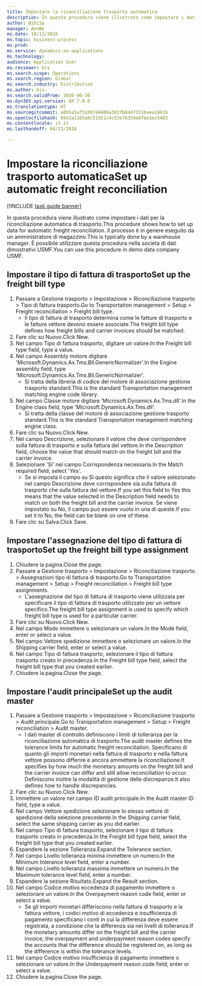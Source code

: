 ```yaml
--- 
title: Impostare la riconciliazione trasporto automatica
description: In questa procedura viene illustrato come impostare i dati per la riconciliazione automatica di trasporto.
author: BibiSp
manager: AnnBe
ms.date: 10/13/2016
ms.topic: business-process
ms.prod: 
ms.service: dynamics-ax-applications
ms.technology: 
audience: Application User
ms.reviewer: bis
ms.search.scope: Operations
ms.search.region: Global
ms.search.industry: Distribution
ms.author: bis
ms.search.validFrom: 2016-06-30
ms.dyn365.ops.version: AX 7.0.0
ms.translationtype: HT
ms.sourcegitcommit: a8b5a5af5108744406a3d2fb84d7151baea2481b
ms.openlocfilehash: 69e2a11d3a8c51d11c4c53e76359e07be1ec5402
ms.contentlocale: it-it
ms.lasthandoff: 04/13/2018

---
```

# <a name="set-up-automatic-freight-reconciliation"></a><span data-ttu-id="2b10f-103">Impostare la riconciliazione trasporto automatica</span><span class="sxs-lookup"><span data-stu-id="2b10f-103">Set up automatic freight reconciliation</span></span>

[!INCLUDE [task guide banner](../../includes/task-guide-banner.md)]

<span data-ttu-id="2b10f-104">In questa procedura viene illustrato come impostare i dati per la riconciliazione automatica di trasporto.</span><span class="sxs-lookup"><span data-stu-id="2b10f-104">This procedure shows how to set up data for automatic freight reconciliation.</span></span> <span data-ttu-id="2b10f-105">Il processo è in genere eseguito da un amministratore di magazzino.</span><span class="sxs-lookup"><span data-stu-id="2b10f-105">This is typically done by a warehouse manager.</span></span> <span data-ttu-id="2b10f-106">È possibile utilizzare questa procedura nella società di dati dimostrativi USMF.</span><span class="sxs-lookup"><span data-stu-id="2b10f-106">You can use this procedure in demo data company USMF.</span></span>


## <a name="set-up-the-freight-bill-type"></a><span data-ttu-id="2b10f-107">Impostare il tipo di fattura di trasporto</span><span class="sxs-lookup"><span data-stu-id="2b10f-107">Set up the freight bill type</span></span>
1. <span data-ttu-id="2b10f-108">Passare a Gestione trasporto > Impostazione > Riconciliazione trasporto > Tipo di fattura trasporto.</span><span class="sxs-lookup"><span data-stu-id="2b10f-108">Go to Transportation management > Setup > Freight reconciliation > Freight bill type.</span></span>
    * <span data-ttu-id="2b10f-109">Il tipo di fattura di trasporto determina come le fatture di trasporto e le fatture vettore devono essere associate.</span><span class="sxs-lookup"><span data-stu-id="2b10f-109">The freight bill type defines how freight bills and carrier invoices  should be matched.</span></span>  
2. <span data-ttu-id="2b10f-110">Fare clic su Nuovo.</span><span class="sxs-lookup"><span data-stu-id="2b10f-110">Click New.</span></span>
3. <span data-ttu-id="2b10f-111">Nel campo Tipo di fattura trasporto, digitare un valore.</span><span class="sxs-lookup"><span data-stu-id="2b10f-111">In the Freight bill type field, type a value.</span></span>
4. <span data-ttu-id="2b10f-112">Nel campo Assembly motore digitare 'Microsoft.Dynamics.Ax.Tms.Bll.GenericNormalizer'.</span><span class="sxs-lookup"><span data-stu-id="2b10f-112">In the Engine assembly field, type 'Microsoft.Dynamics.Ax.Tms.Bll.GenericNormalizer'.</span></span>
    * <span data-ttu-id="2b10f-113">Si tratta della libreria di codice del motore di associazione gestione trasporto standard.</span><span class="sxs-lookup"><span data-stu-id="2b10f-113">This is the standard Transportation management matching engine code library.</span></span>  
5. <span data-ttu-id="2b10f-114">Nel campo Classe motore digitare 'Microsoft.Dynamics.Ax.Tms.dll'.</span><span class="sxs-lookup"><span data-stu-id="2b10f-114">In the Engine class field, type 'Microsoft.Dynamics.Ax.Tms.dll'.</span></span>
    * <span data-ttu-id="2b10f-115">Si tratta della classe del motore di associazione gestione trasporto standard.</span><span class="sxs-lookup"><span data-stu-id="2b10f-115">This is the standard Transportation management matching engine class.</span></span>  
6. <span data-ttu-id="2b10f-116">Fare clic su Nuovo.</span><span class="sxs-lookup"><span data-stu-id="2b10f-116">Click New.</span></span>
7. <span data-ttu-id="2b10f-117">Nel campo Descrizione, selezionare il valore che deve corrispondere sulla fattura di trasporto e sulla fattura del vettore.</span><span class="sxs-lookup"><span data-stu-id="2b10f-117">In the Description field, choose the value that should match on the freight bill and the carrier invoice.</span></span>  
8. <span data-ttu-id="2b10f-118">Selezionare 'Sì' nel campo Corrispondenza necessaria.</span><span class="sxs-lookup"><span data-stu-id="2b10f-118">In the Match required field, select 'Yes'.</span></span>
    * <span data-ttu-id="2b10f-119">Se si imposta il campo su Sì questo significa che il valore selezionato nel campo Descrizione deve corrispondere sia sulla fattura di trasporto che sulla fattura del vettore.</span><span class="sxs-lookup"><span data-stu-id="2b10f-119">If you set this field to Yes this means that the value selected in the Description field needs to match on both the freight bill and the carrier invoice.</span></span> <span data-ttu-id="2b10f-120">Se viene impostato su No, il campo può essere vuoto in una di queste.</span><span class="sxs-lookup"><span data-stu-id="2b10f-120">If you set it to No, the field can be blank on one of these.</span></span>  
9. <span data-ttu-id="2b10f-121">Fare clic su Salva.</span><span class="sxs-lookup"><span data-stu-id="2b10f-121">Click Save.</span></span>

## <a name="set-up-the-freight-bill-type-assignment"></a><span data-ttu-id="2b10f-122">Impostare l'assegnazione del tipo di fattura di trasporto</span><span class="sxs-lookup"><span data-stu-id="2b10f-122">Set up the freight bill type assignment</span></span>
1. <span data-ttu-id="2b10f-123">Chiudere la pagina.</span><span class="sxs-lookup"><span data-stu-id="2b10f-123">Close the page.</span></span>
2. <span data-ttu-id="2b10f-124">Passare a Gestione trasporto > Impostazione > Riconciliazione trasporto > Assegnazioni tipo di fattura di trasporto.</span><span class="sxs-lookup"><span data-stu-id="2b10f-124">Go to Transportation management > Setup > Freight reconciliation > Freight bill type assignments.</span></span>
    * <span data-ttu-id="2b10f-125">L'assegnazione del tipo di fattura di trasporto viene utilizzata per specificare il tipo di fattura di trasporto utilizzato per un vettore specifico.</span><span class="sxs-lookup"><span data-stu-id="2b10f-125">The freight bill type assignment is used to specify which freight bill type is used for a particular carrier.</span></span>   
3. <span data-ttu-id="2b10f-126">Fare clic su Nuovo.</span><span class="sxs-lookup"><span data-stu-id="2b10f-126">Click New.</span></span>
4. <span data-ttu-id="2b10f-127">Nel campo Modo immettere o selezionare un valore.</span><span class="sxs-lookup"><span data-stu-id="2b10f-127">In the Mode field, enter or select a value.</span></span>
5. <span data-ttu-id="2b10f-128">Nel campo Vettore spedizione immettere o selezionare un valore.</span><span class="sxs-lookup"><span data-stu-id="2b10f-128">In the Shipping carrier field, enter or select a value.</span></span>
6. <span data-ttu-id="2b10f-129">Nel campo Tipo di fattura trasporto, selezionare il tipo di fattura trasporto creato in precedenza.</span><span class="sxs-lookup"><span data-stu-id="2b10f-129">In the Freight bill type field, select the freight bill type that you created earlier.</span></span>
7. <span data-ttu-id="2b10f-130">Chiudere la pagina.</span><span class="sxs-lookup"><span data-stu-id="2b10f-130">Close the page.</span></span>

## <a name="set-up-the-audit-master"></a><span data-ttu-id="2b10f-131">Impostare l'audit principale</span><span class="sxs-lookup"><span data-stu-id="2b10f-131">Set up the audit master</span></span>
1. <span data-ttu-id="2b10f-132">Passare a Gestione trasporto > Impostazione > Riconciliazione trasporto > Audit principale.</span><span class="sxs-lookup"><span data-stu-id="2b10f-132">Go to Transportation management > Setup > Freight reconciliation > Audit master.</span></span>
    * <span data-ttu-id="2b10f-133">I dati master di controllo definiscono i limiti di tolleranza per la riconciliazione automatica di trasporto.</span><span class="sxs-lookup"><span data-stu-id="2b10f-133">The audit master defines the tolerance limits for automatic freight reconciliation.</span></span> <span data-ttu-id="2b10f-134">Specificano di quanto gli importi monetari nella fattura di trasporto e nella fattura vettore possono differire e ancora ammettere la riconciliazione.</span><span class="sxs-lookup"><span data-stu-id="2b10f-134">It specifies by how much the monetary amounts on the freight bill and the carrier invoice can differ and still allow reconciliation to occur.</span></span> <span data-ttu-id="2b10f-135">Definiscono inoltre la modalità di gestione delle discrepanze.</span><span class="sxs-lookup"><span data-stu-id="2b10f-135">It also defines how to handle discrepancies.</span></span>  
2. <span data-ttu-id="2b10f-136">Fare clic su Nuovo.</span><span class="sxs-lookup"><span data-stu-id="2b10f-136">Click New.</span></span>
3. <span data-ttu-id="2b10f-137">Immettere un valore nel campo ID audit principale.</span><span class="sxs-lookup"><span data-stu-id="2b10f-137">In the Audit master ID field, type a value.</span></span>
4. <span data-ttu-id="2b10f-138">Nel campo Vettore spedizione selezionare lo stesso vettore di spedizione della selezione precedente.</span><span class="sxs-lookup"><span data-stu-id="2b10f-138">In the Shipping carrier  field, select the same shipping carrier as you did earlier.</span></span>
5. <span data-ttu-id="2b10f-139">Nel campo Tipo di fattura trasporto, selezionare il tipo di fattura trasporto creato in precedenza.</span><span class="sxs-lookup"><span data-stu-id="2b10f-139">In the Freight bill type field, select the freight bill type that you created earlier.</span></span>
6. <span data-ttu-id="2b10f-140">Espandere la sezione Tolleranza.</span><span class="sxs-lookup"><span data-stu-id="2b10f-140">Expand the Tolerance section.</span></span>
7. <span data-ttu-id="2b10f-141">Nel campo Livello tolleranza minima immettere un numero.</span><span class="sxs-lookup"><span data-stu-id="2b10f-141">In the Minimum tolerance level field, enter a number.</span></span>
8. <span data-ttu-id="2b10f-142">Nel campo Livello tolleranza massima immettere un numero.</span><span class="sxs-lookup"><span data-stu-id="2b10f-142">In the Maximum tolerance level field, enter a number.</span></span>
9. <span data-ttu-id="2b10f-143">Espandere la sezione Risultato.</span><span class="sxs-lookup"><span data-stu-id="2b10f-143">Expand the Result section.</span></span>
10. <span data-ttu-id="2b10f-144">Nel campo Codice motivo eccedenza di pagamento immettere o selezionare un valore.</span><span class="sxs-lookup"><span data-stu-id="2b10f-144">In the Overpayment reason code field, enter or select a value.</span></span>
    * <span data-ttu-id="2b10f-145">Se gli importi monetari differiscono nella fattura di trasporto e la fattura vettore, i codici motivo di eccedenza e insufficienza di pagamento specificano i conti in cui la differenza deve essere registrata, a condizione che la differenza sia nei livelli di tolleranza.</span><span class="sxs-lookup"><span data-stu-id="2b10f-145">If the monetary amounts differ on the freight bill and the carrier invoice, the overpayment and underpayment reason codes specify the accounts that the difference should be registered on, as long as the difference is within the tolerance levels.</span></span>  
11. <span data-ttu-id="2b10f-146">Nel campo Codice motivo insufficienza di pagamento immettere o selezionare un valore.</span><span class="sxs-lookup"><span data-stu-id="2b10f-146">In the Underpayment reason code field, enter or select a value.</span></span>
12. <span data-ttu-id="2b10f-147">Chiudere la pagina.</span><span class="sxs-lookup"><span data-stu-id="2b10f-147">Close the page.</span></span>


